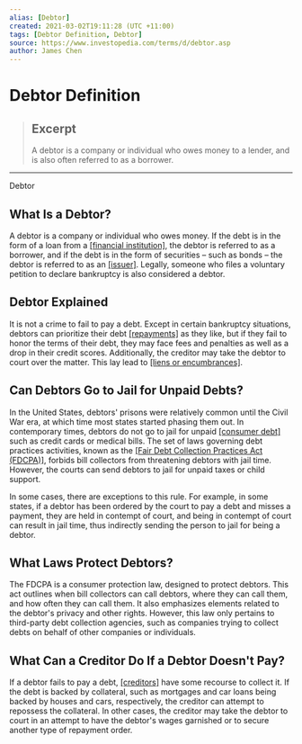 ```yaml
---
alias: [Debtor]
created: 2021-03-02T19:11:28 (UTC +11:00)
tags: [Debtor Definition, Debtor]
source: https://www.investopedia.com/terms/d/debtor.asp
author: James Chen
---
```


# Debtor Definition

> ## Excerpt
> A debtor is a company or individual who owes money to a lender, and is also often referred to as a borrower.

---

Debtor
## What Is a Debtor?

A debtor is a company or individual who owes money. If the debt is in the form of a loan from a [[financial institution]](https://www.investopedia.com/terms/f/financialinstitution.asp), the debtor is referred to as a borrower, and if the debt is in the form of securities – such as bonds – the debtor is referred to as an [[issuer]](https://www.investopedia.com/terms/i/issuer.asp). Legally, someone who files a voluntary petition to declare bankruptcy is also considered a debtor.

## Debtor Explained

It is not a crime to fail to pay a debt. Except in certain bankruptcy situations, debtors can prioritize their debt [[repayments]](https://www.investopedia.com/terms/r/repayment.asp) as they like, but if they fail to honor the terms of their debt, they may face fees and penalties as well as a drop in their credit scores. Additionally, the creditor may take the debtor to court over the matter. This lay lead to [[liens or encumbrances]](https://www.investopedia.com/ask/answers/061715/what-difference-between-lien-and-encumbrance.asp).

## Can Debtors Go to Jail for Unpaid Debts?

In the United States, debtors' prisons were relatively common until the Civil War era, at which time most states started phasing them out. In contemporary times, debtors do not go to jail for unpaid [[consumer debt]](https://www.investopedia.com/terms/c/consumer-debt.asp) such as credit cards or medical bills. The set of laws governing debt practices activities, known as the [[Fair Debt Collection Practices Act (FDCPA)]](https://www.investopedia.com/terms/f/fair-debt-collection-practices-act-fdcpa.asp), forbids bill collectors from threatening debtors with jail time. However, the courts can send debtors to jail for unpaid taxes or child support.

In some cases, there are exceptions to this rule. For example, in some states, if a debtor has been ordered by the court to pay a debt and misses a payment, they are held in contempt of court, and being in contempt of court can result in jail time, thus indirectly sending the person to jail for being a debtor.

## What Laws Protect Debtors?

The FDCPA is a consumer protection law, designed to protect debtors. This act outlines when bill collectors can call debtors, where they can call them, and how often they can call them. It also emphasizes elements related to the debtor's privacy and other rights. However, this law only pertains to third-party debt collection agencies, such as companies trying to collect debts on behalf of other companies or individuals.

## What Can a Creditor Do If a Debtor Doesn't Pay?

If a debtor fails to pay a debt, [[creditors]](https://www.investopedia.com/terms/c/creditor.asp) have some recourse to collect it. If the debt is backed by collateral, such as mortgages and car loans being backed by houses and cars, respectively, the creditor can attempt to repossess the collateral. In other cases, the creditor may take the debtor to court in an attempt to have the debtor's wages garnished or to secure another type of repayment order.
